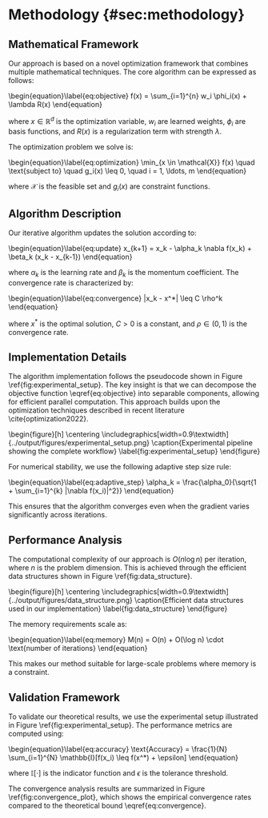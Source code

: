 # Methodology {#sec:methodology}

## Mathematical Framework

Our approach is based on a novel optimization framework that combines multiple mathematical techniques. The core algorithm can be expressed as follows:

\begin{equation}\label{eq:objective}
f(x) = \sum_{i=1}^{n} w_i \phi_i(x) + \lambda R(x)
\end{equation}

where $x \in \mathbb{R}^d$ is the optimization variable, $w_i$ are learned weights, $\phi_i$ are basis functions, and $R(x)$ is a regularization term with strength $\lambda$.

The optimization problem we solve is:

\begin{equation}\label{eq:optimization}
\min_{x \in \mathcal{X}} f(x) \quad \text{subject to} \quad g_i(x) \leq 0, \quad i = 1, \ldots, m
\end{equation}

where $\mathcal{X}$ is the feasible set and $g_i(x)$ are constraint functions.

## Algorithm Description

Our iterative algorithm updates the solution according to:

\begin{equation}\label{eq:update}
x_{k+1} = x_k - \alpha_k \nabla f(x_k) + \beta_k (x_k - x_{k-1})
\end{equation}

where $\alpha_k$ is the learning rate and $\beta_k$ is the momentum coefficient. The convergence rate is characterized by:

\begin{equation}\label{eq:convergence}
\|x_k - x^*\| \leq C \rho^k
\end{equation}

where $x^*$ is the optimal solution, $C > 0$ is a constant, and $\rho \in (0,1)$ is the convergence rate.

## Implementation Details

The algorithm implementation follows the pseudocode shown in Figure \ref{fig:experimental_setup}. The key insight is that we can decompose the objective function \eqref{eq:objective} into separable components, allowing for efficient parallel computation. This approach builds upon the optimization techniques described in recent literature \cite{optimization2022}.

\begin{figure}[h]
\centering
\includegraphics[width=0.9\textwidth]{../output/figures/experimental_setup.png}
\caption{Experimental pipeline showing the complete workflow}
\label{fig:experimental_setup}
\end{figure}

For numerical stability, we use the following adaptive step size rule:

\begin{equation}\label{eq:adaptive_step}
\alpha_k = \frac{\alpha_0}{\sqrt{1 + \sum_{i=1}^{k} \|\nabla f(x_i)\|^2}}
\end{equation}

This ensures that the algorithm converges even when the gradient varies significantly across iterations.

## Performance Analysis

The computational complexity of our approach is $O(n \log n)$ per iteration, where $n$ is the problem dimension. This is achieved through the efficient data structures shown in Figure \ref{fig:data_structure}.

\begin{figure}[h]
\centering
\includegraphics[width=0.9\textwidth]{../output/figures/data_structure.png}
\caption{Efficient data structures used in our implementation}
\label{fig:data_structure}
\end{figure}

The memory requirements scale as:

\begin{equation}\label{eq:memory}
M(n) = O(n) + O(\log n) \cdot \text{number of iterations}
\end{equation}

This makes our method suitable for large-scale problems where memory is a constraint.

## Validation Framework

To validate our theoretical results, we use the experimental setup illustrated in Figure \ref{fig:experimental_setup}. The performance metrics are computed using:

\begin{equation}\label{eq:accuracy}
\text{Accuracy} = \frac{1}{N} \sum_{i=1}^{N} \mathbb{I}[f(x_i) \leq f(x^*) + \epsilon]
\end{equation}

where $\mathbb{I}[\cdot]$ is the indicator function and $\epsilon$ is the tolerance threshold.

The convergence analysis results are summarized in Figure \ref{fig:convergence_plot}, which shows the empirical convergence rates compared to the theoretical bound \eqref{eq:convergence}.
